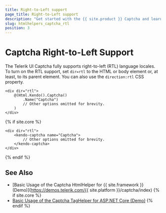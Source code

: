 ```yaml
---
title: Right-to-Left support
page_title: Right-to-Left support
description: "Get started with the {{ site.product }} Captcha and learn how to set it in RTL mode."
slug: htmlhelpers_captcha_rtl
position: 3
---
```


# Captcha Right-to-Left Support

The Telerik UI Captcha fully supports right-to-left (RTL) language locales. To turn on the RTL support, set `dir=rtl` to the HTML or body element or, at least, to its parent element. You can also use the `direction:rtl` CSS property.

```HtmlHelper
<div dir="rtl">
    @(Html.Kendo().Captcha()
        .Name("Captcha")
        // Other options omitted for brevity.
    )
</div>
```
{% if site.core %}
```TagHelper
<div dir="rtl">
    <kendo-captcha name="Captcha">
        // Other options omitted for brevity.
    </kendo-captcha>
</div>
```
{% endif %}

## See Also

* [Basic Usage of the Captcha HtmlHelper for {{ site.framework }} (Demo)](https://demos.telerik.com/{{ site.platform }}/captcha/index)
{% if site.core %}
* [Basic Usage of the Captcha TagHelper for ASP.NET Core (Demo)](https://demos.telerik.com/aspnet-core/captcha/tag-helper)
{% endif %}
